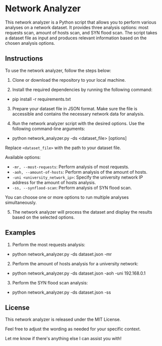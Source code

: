 # Network Analyzer

This network analyzer is a Python script that allows you to perform various analyses on a network dataset. It provides three analysis options: most requests scan, amount of hosts scan, and SYN flood scan. The script takes a dataset file as input and produces relevant information based on the chosen analysis options.

## Instructions

To use the network analyzer, follow the steps below:

1. Clone or download the repository to your local machine.

2. Install the required dependencies by running the following command:

- pip install -r requirements.txt

3. Prepare your dataset file in JSON format. Make sure the file is accessible and contains the necessary network data for analysis.

4. Run the network analyzer script with the desired options. Use the following command-line arguments:

- python network_analyzer.py -ds <dataset_file> [options]


Replace `<dataset_file>` with the path to your dataset file.

Available options:
- `-mr, --most-requests`: Perform analysis of most requests.
- `-aoh, --amount-of-hosts`: Perform analysis of the amount of hosts.
- `-uni <university_network_ip>`: Specify the university network IP address for the amount of hosts analysis.
- `-ss, --synflood-scan`: Perform analysis of SYN flood scan.

You can choose one or more options to run multiple analyses simultaneously.

5. The network analyzer will process the dataset and display the results based on the selected options.

## Examples

1. Perform the most requests analysis:

- python network_analyzer.py -ds dataset.json -mr

2. Perform the amount of hosts analysis for a university network:

- python network_analyzer.py -ds dataset.json -aoh -uni 192.168.0.1

3. Perform the SYN flood scan analysis:

- python network_analyzer.py -ds dataset.json -ss

## License

This network analyzer is released under the MIT License.

Feel free to adjust the wording as needed for your specific context.

Let me know if there's anything else I can assist you with!
